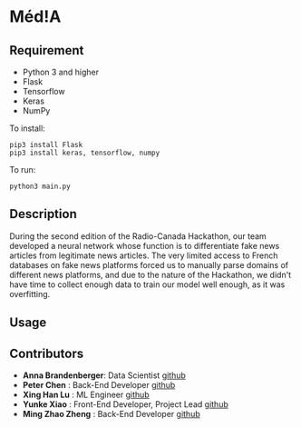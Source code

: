 # Méd!A

## Requirement
* Python 3 and higher
* Flask
* Tensorflow
* Keras
* NumPy

To install:
```
pip3 install Flask
pip3 install keras, tensorflow, numpy
```


To run:
```
python3 main.py
```

## Description
During the second edition of the Radio-Canada Hackathon, our team developed a neural network whose function is to
differentiate fake news articles from legitimate news articles. The very limited access to French databases on
fake news platforms forced us to manually parse domains of different news platforms, and due to the nature of the
Hackathon, we didn't have time to collect enough data to train our model well enough, as it was overfitting.

## Usage

## Contributors
* **Anna Brandenberger**: Data Scientist [github](https://github.com/abrandenberger)
* **Peter Chen** : Back-End Developer [github](https://github.com/mingo)
* **Xing Han Lu** : ML Engineer [github](https://github.com/xhlulu)
* **Yunke Xiao** : Front-End Developer, Project Lead [github](https://github.com/BrotherYunke)
* **Ming Zhao Zheng** : Back-End Developer [github](https://github.com/Mskycoder)

